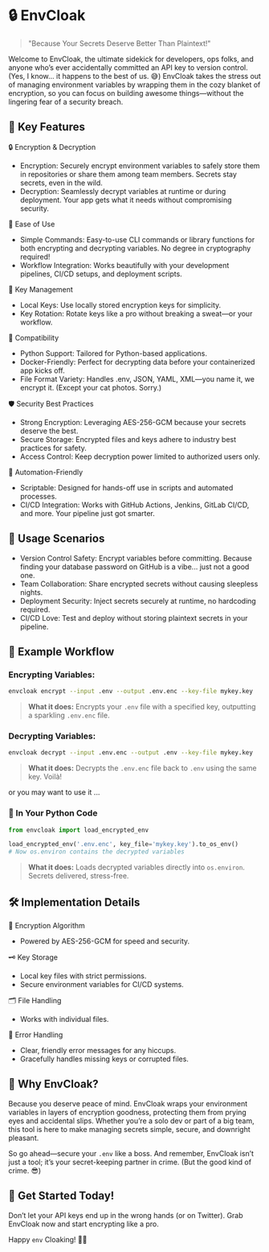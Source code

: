 # 🔒 EnvCloak

> "Because Your Secrets Deserve Better Than Plaintext!"

Welcome to EnvCloak, the ultimate sidekick for developers, ops folks, and anyone who’s ever accidentally committed an API key to version control. (Yes, I know… it happens to the best of us. 😅) EnvCloak takes the stress out of managing environment variables by wrapping them in the cozy blanket of encryption, so you can focus on building awesome things—without the lingering fear of a security breach.

## 🌟 Key Features

🔒 Encryption & Decryption

* Encryption: Securely encrypt environment variables to safely store them in repositories or share them among team members. Secrets stay secrets, even in the wild.
* Decryption: Seamlessly decrypt variables at runtime or during deployment. Your app gets what it needs without compromising security.

🎯 Ease of Use

* Simple Commands: Easy-to-use CLI commands or library functions for both encrypting and decrypting variables. No degree in cryptography required!
* Workflow Integration: Works beautifully with your development pipelines, CI/CD setups, and deployment scripts.

🔑 Key Management

* Local Keys: Use locally stored encryption keys for simplicity.
* Key Rotation: Rotate keys like a pro without breaking a sweat—or your workflow.

🧩 Compatibility

* Python Support: Tailored for Python-based applications.
* Docker-Friendly: Perfect for decrypting data before your containerized app kicks off.
* File Format Variety: Handles .env, JSON, YAML, XML—you name it, we encrypt it. (Except your cat photos. Sorry.)

🛡️ Security Best Practices

* Strong Encryption: Leveraging AES-256-GCM because your secrets deserve the best.
* Secure Storage: Encrypted files and keys adhere to industry best practices for safety.
* Access Control: Keep decryption power limited to authorized users only.

🤖 Automation-Friendly

* Scriptable: Designed for hands-off use in scripts and automated processes.
* CI/CD Integration: Works with GitHub Actions, Jenkins, GitLab CI/CD, and more. Your pipeline just got smarter.

## 🎯 Usage Scenarios

* Version Control Safety: Encrypt variables before committing. Because finding your database password on GitHub is a vibe... just not a good one.
* Team Collaboration: Share encrypted secrets without causing sleepless nights.
* Deployment Security: Inject secrets securely at runtime, no hardcoding required.
* CI/CD Love: Test and deploy without storing plaintext secrets in your pipeline.

## 🚀 Example Workflow

### Encrypting Variables:

```bash
envcloak encrypt --input .env --output .env.enc --key-file mykey.key
```
> **What it does:** Encrypts your `.env` file with a specified key, outputting a sparkling `.env.enc` file.

### Decrypting Variables:

```bash
envcloak decrypt --input .env.enc --output .env --key-file mykey.key
```
> **What it does:** Decrypts the `.env.enc` file back to `.env` using the same key. Voilà!


or you may want to use it ...

### 🐍 In Your Python Code

```python
from envcloak import load_encrypted_env

load_encrypted_env('.env.enc', key_file='mykey.key').to_os_env()
# Now os.environ contains the decrypted variables

```
> **What it does:** Loads decrypted variables directly into `os.environ`. Secrets delivered, stress-free.

## 🛠️ Implementation Details
🔑 Encryption Algorithm

* Powered by AES-256-GCM for speed and security.

🗝️ Key Storage

* Local key files with strict permissions.
* Secure environment variables for CI/CD systems.

🗂️ File Handling

* Works with individual files.

🚦 Error Handling

* Clear, friendly error messages for any hiccups.
* Gracefully handles missing keys or corrupted files.

## 🎉 Why EnvCloak?

Because you deserve peace of mind. EnvCloak wraps your environment variables in layers of encryption goodness, protecting them from prying eyes and accidental slips. Whether you’re a solo dev or part of a big team, this tool is here to make managing secrets simple, secure, and downright pleasant.

So go ahead—secure your `.env` like a boss. And remember, EnvCloak isn’t just a tool; it’s your secret-keeping partner in crime. (But the good kind of crime. 😎)

## 🔗 Get Started Today!

Don’t let your API keys end up in the wrong hands (or on Twitter). Grab EnvCloak now and start encrypting like a pro.

Happy `env` Cloaking! 🕵️‍♂️

